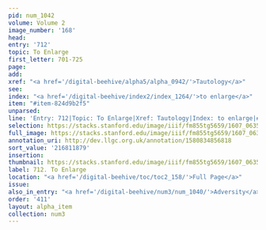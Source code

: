 ```yaml
---
pid: num_1042
volume: Volume 2
image_number: '168'
head:
entry: '712'
topic: To Enlarge
first_letter: 701-725
page:
add:
xref: "<a href='/digital-beehive/alpha5/alpha_0942/'>Tautology</a>"
see:
index: "<a href='/digital-beehive/index2/index_1264/'>to enlarge</a>"
item: "#item-824d9b2f5"
unparsed:
line: 'Entry: 712|Topic: To Enlarge|Xref: Tautology|Index: to enlarge|#item-824d9b2f5'
selection: https://stacks.stanford.edu/image/iiif/fm855tg5659/1607_0635/910,1879,2819,223/full/0/default.jpg
full_image: https://stacks.stanford.edu/image/iiif/fm855tg5659/1607_0635/full/full/0/default.jpg
annotation_uri: http://dev.llgc.org.uk/annotation/1580834856818
sort_value: '216811879'
insertion:
thumbnail: https://stacks.stanford.edu/image/iiif/fm855tg5659/1607_0635/910,1879,600,180/250,/0/default.jpg
label: 712. To Enlarge
location: "<a href='/digital-beehive/toc/toc2_158/'>Full Page</a>"
issue:
also_in_entry: "<a href='/digital-beehive/num3/num_1040/'>Adversity</a>|<a href='/digital-beehive/num3/num_1041/'>How?</a>"
order: '411'
layout: alpha_item
collection: num3
---
```

